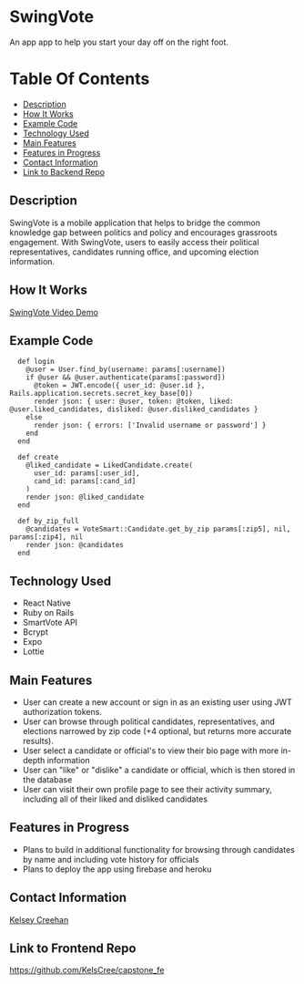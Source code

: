 # SwingVote

An app app to help you start your day off on the right foot. 

# Table Of Contents 
- [Description](https://github.com/KelsCree/morning-peace-fe#description)
- [How It Works](https://github.com/KelsCree/morning-peace-fe#how-it-works)
- [Example Code](https://github.com/KelsCree/morning-peace-fe#example-code)
- [Technology Used](https://github.com/KelsCree/morning-peace-fe#technology-used)
- [Main Features](https://github.com/KelsCree/morning-peace-fe#main-features)
- [Features in Progress](https://github.com/KelsCree/morning-peace-fe#features-in-progress)
- [Contact Information](https://github.com/KelsCree/morning-peace-fe#contact-information)
- [Link to Backend Repo](https://github.com/KelsCree/morning-peace-fe#link-to-backend-repo)

## Description

SwingVote is a mobile application that helps to bridge the common knowledge gap between politics and policy and encourages grassroots engagement. With SwingVote, users to easily access their political representatives, candidates running office, and upcoming election information. 

## How It Works

[SwingVote Video Demo](https://youtu.be/nWK9kczYeVc)

## Example Code 
```
  def login
    @user = User.find_by(username: params[:username])
    if @user && @user.authenticate(params[:password])
      @token = JWT.encode({ user_id: @user.id }, Rails.application.secrets.secret_key_base[0])
      render json: { user: @user, token: @token, liked: @user.liked_candidates, disliked: @user.disliked_candidates }
    else  
      render json: { errors: ['Invalid username or password'] }
    end
  end

```
```
  def create
    @liked_candidate = LikedCandidate.create(
      user_id: params[:user_id],
      cand_id: params[:cand_id]
    )
    render json: @liked_candidate
  end
```
```
  def by_zip_full
    @candidates = VoteSmart::Candidate.get_by_zip params[:zip5], nil, params[:zip4], nil
    render json: @candidates
  end
```

## Technology Used

- React Native
- Ruby on Rails
- SmartVote API
- Bcrypt
- Expo
- Lottie


## Main Features

- User can create a new account or sign in as an existing user using JWT authorization tokens.
- User can browse through political candidates, representatives, and elections narrowed by zip code (+4 optional, but returns more accurate results).
- User select a candidate or official's to view their bio page with more in-depth information
- User can "like" or "dislike" a candidate or official, which is then stored in the database
- User can visit their own profile page to see their activity summary, including all of their liked and disliked candidates

## Features in Progress

- Plans to build in additional functionality for browsing through candidates by name and including vote history for officials
- Plans to deploy the app using firebase and heroku

## Contact Information

[Kelsey Creehan](https://www.linkedin.com/in/kelsey-creehan/)

## Link to Frontend Repo

https://github.com/KelsCree/capstone_fe